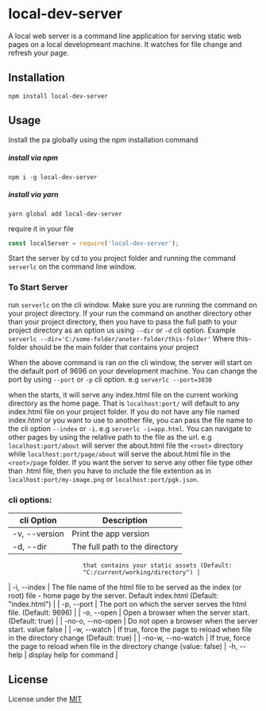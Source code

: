 # local-dev-server

A local web  server is a command line application for serving static web pages on a local developmeant machine. It watches for file change and refresh your page.


## Installation

`npm install local-dev-server`

## Usage
Install the pa globally using the npm installation command

##### install via npm
`npm i -g local-dev-server`

##### install via yarn
`yarn global add local-dev-server`

require it in your file
```javascript
const localServer = require('local-dev-server');
```

Start the server by cd to you project folder and running the command `serverlc` on the command line window.

### To Start Server
run `serverlc` on the cli window. Make sure you are running the command on your project directory. If your run the command on another directory other than your project directory, then you have to pass the full path to your project directory as an option us using `--dir` or `-d` cli option.
Example `serverlc --dir='C:/some-folder/anoter-folder/this-folder'` Where this-folder should be the main folder that contains your project

When the above command is ran on the cli window, the server will start on the default port of 9696 on your development machine. You can change the port by using `--port` or `-p` cli option. e.g `serverlc --port=3030`

when the starts, it will serve any index.html file on the  current working directory as the home page. That is `localhost:port/` will default to any index.html file on your project folder. If you do not have any file named index.html or you want to use to another file, you can pass the file name to the cli option `--index` or `-i`. e.g  `serverlc -i=app.html`.
You can navigate to other pages by using the relative path to the file as the url. e.g `localhost:port/about` will server the about.html file the `<root>` directory while `localhost:port/page/about` will serve the about.html file in the `<root>/page` folder.
If you want the server to serve any other file type other than .html file, then you have to include the file extention as in `localhost:port/my-image.png` or `localhost:port/pgk.json`.

### cli options:
| cli Option | Description |
| ------------ | ------------- |
| -v, --version |          Print the app version |
| -d, --dir <string> |    The full path to the directory 
                         that contains your static assets (Default: 
                         "C:/current/working/directory") |
| -i, --index <string> |  The file name of the html file 
                        to be served as the index (or root) file -
                         home page  by the server. Default index.html (Default: "index.html") |
| -p, --port <number> |   The port on which the server 
                         serves the html file. (Default:
                         9696) |
| -o, --open <boolean> |  Open a browser when the server 
                         start. (Default: true) |
| -no-o, --no-open     |  Do not open a browser when the 
                         server start. value false |
| -w, --watch <boolean> | If true, force the page to 
                         reload when file in the directory change  (Default: true) |
| -no-w, --no-watch    |  If true, force the page to 
                         reload when file in the directory change (value: false)
| -h, --help         |    display help for command |



## License
License under the
[MIT](https://github.com/uniqueiyke/local-dev-server/blob/main/LICENSE)